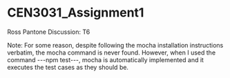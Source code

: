 # CEN3031_Assignment1

Ross Pantone
Discussion: T6

Note: For some reason, despite following the mocha installation instructions verbatim, the mocha command is never found. However, when I used the command ---npm test---, mocha is automatically implemented and it executes the test cases as they should be.
